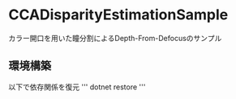# CCADisparityEstimationSample
カラー開口を用いた瞳分割によるDepth-From-Defocusのサンプル
## 環境構築
以下で依存関係を復元
'''
dotnet restore
'''

